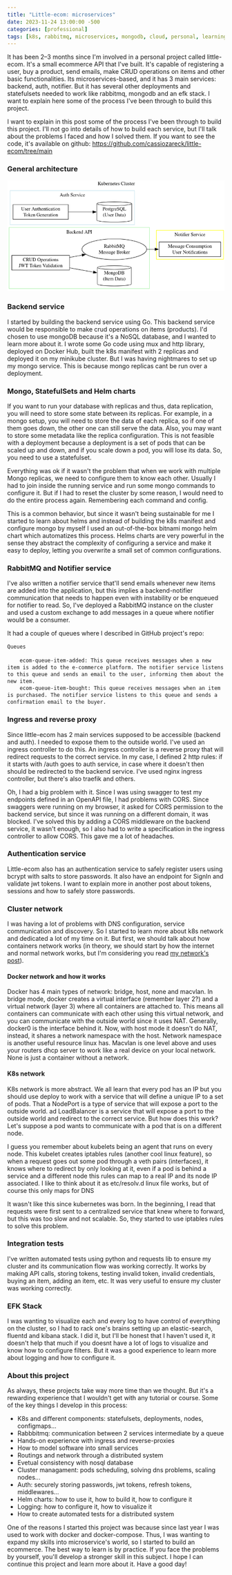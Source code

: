 ```yaml
---
title: "Little-ecom: microservices"
date: 2023-11-24 13:00:00 -500
categories: [professional]
tags: [k8s, rabbitmq, microservices, mongodb, cloud, personal, learning, experience]
---
```


It has been 2–3 months since I'm involved in a personal project called little-ecom. It's a small ecommerce API that I've built. It's capable of registering a user, buy a product, send emails, make CRUD operations on items and other basic functionalities. Its microservices-based, and it has 3 main services: backend, auth, notifier. But it has several other deployments and statefulsets needed to work like rabbitmq, mongodb and an efk stack. I want to explain here some of the process I've been through to build this project.

I want to explain in this post some of the process I've been through to build this project. I'll not go into details of how to build each service, but I'll talk about the problems I faced and how I solved them. If you want to see the code, it's available on github:
https://github.com/cassiozareck/little-ecom/tree/main
### General architecture

![](../assets/architecture.png)

### Backend service 
I started by building the backend service using Go. This backend service would be responsible to make crud operations on items (products). I'd chosen to use mongoDB because it's a NoSQL database, and I wanted to learn more about it. I wrote some Go code using mux and http library, deployed on Docker Hub, built the k8s manifest with 2 replicas and deployed it on my minikube cluster. But I was having nightmares to set up my mongo service. This is because mongo replicas cant be run over a deployment.

### Mongo, StatefulSets and Helm charts 
If you want to run your database with replicas and thus, data replication, you will need to store some state between its replicas. For example, in a mongo setup, you will need to store the data of each replica, so if one of them goes down, the other one can still serve the data. Also, you may want to store some metadata like the replica configuration. This is not feasible with a deployment because a deployment is a set of pods that can be scaled up and down, and if you scale down a pod, you will lose its data. So, you need to use a statefulset.

Everything was ok if it wasn't the problem that when we work with multiple Mongo replicas, we need to configure them to know each other. Usually I had to join inside the running service and run some mongo commands to configure it. But if I had to reset the cluster by some reason, I would need to do the entire process again. Remembering each command and config.

This is a common behavior, but since it wasn't being sustainable for me I started to learn about helms and instead of building the k8s manifest and configure mongo by myself I used an out-of-the-box bitnami mongo helm chart which automatizes this process. Helms charts are very powerful in the sense they abstract the complexity of configuring a service and make it easy to deploy, letting you overwrite a small set of common configurations.

### RabbitMQ and Notifier service
I've also written a notifier service that'll send emails whenever new items are added into the application, but this implies a backend-notifier communication that needs to happen even with instability or be enqueued for notifier to read. So, I've deployed a RabbitMQ instance on the cluster and used a custom exchange to add messages in a queue where notifier would be a consumer.

It had a couple of queues where I described in GitHub project's repo:

```
Queues

    ecom-queue-item-added: This queue receives messages when a new item is added to the e-commerce platform. The notifier service listens to this queue and sends an email to the user, informing them about the new item.
    ecom-queue-item-bought: This queue receives messages when an item is purchased. The notifier service listens to this queue and sends a confirmation email to the buyer.

```

### Ingress and reverse proxy
Since little-ecom has 2 main services supposed to be accessible (backend and auth). I needed to expose them to the outside world. I've used an ingress controller to do this. An ingress controller is a reverse proxy that will redirect requests to the correct service. In my case, I defined 2 http rules: if it starts with /auth goes to auth service, in case where it doesn't then should be redirected to the backend service. I've used nginx ingress controller, but there's also traefik and others.

Oh, I had a big problem with it. Since I was using swagger to test my endpoints defined in an OpenAPI file, I had problems with CORS. Since swaggers were running on my browser, it asked for CORS permission to the backend service, but since it was running on a different domain, it was blocked. I've solved this by adding a CORS middleware on the backend service, it wasn't enough, so I also had to write a specification in the ingress controller to allow CORS. This gave me a lot of headaches.

### Authentication service
Little-ecom also has an authentication service to safely register users using bcrypt with salts to store passwords. It also have an endpoint for SignIn and validate jwt tokens. I want to explain more in another post about tokens, sessions and how to safely store passwords. 

### Cluster network 
I was having a lot of problems with DNS configuration, service communication and discovery. So I started to learn more about k8s network and dedicated a lot of my time on it. But first, we should talk about how containers network works (in theory, we should start by how the internet and normal network works, but I'm considering you read [my network's post](2023-11-19-network-and-internet.md)). 

#### Docker network and how it works
Docker has 4 main types of network: bridge, host, none and macvlan. In bridge mode, docker creates a virtual interface (remember layer 2?) and a virtual network (layer 3) where all containers are attached to. This means all containers can communicate with each other using this virtual network, and you can communicate with the outside world since it uses NAT. Generally, docker0 is the interface behind it.
Now, with host mode it doesn't do NAT, instead, it shares a network namespace with the host. Network namespace is another useful resource linux has. Macvlan is one level above and uses your routers dhcp server to work like a real device on your local network. None is just a container without a network.

#### K8s network
K8s network is more abstract. We all learn that every pod has an IP but you should use deploy to work with a service that will define a unique IP to a set of pods. That a NodePort is a type of service that will expose a port to the outside world. ad LoadBalancer is a service that will expose a port to the outside world and redirect to the correct service. But how does this work? Let's suppose a pod wants to communicate with a pod that is on a different node.

I guess you remember about kubelets being an agent that runs on every node. This kubelet creates iptables rules (another cool linux feature), so when a request goes out some pod through a veth pairs (interfaces), it knows where to redirect by only looking at it, even if a pod is behind a service and a different node this rules can map to a real IP and its node IP associated. I like to think about it as etc/resolv.d linux file works, but of course this only maps for DNS

It wasn't like this since kubernetes was born. In the beginning, I read that requests were first sent to a centralized service that knew where to forward, but this was too slow and not scalable. So, they started to use iptables rules to solve this problem.

### Integration tests
I've written automated tests using python and requests lib to ensure my cluster and its communication flow was working correctly. It works by making API calls, storing tokens, testing invalid token, invalid credentials, buying an item, adding an item, etc. It was very useful to ensure my cluster was working correctly.

### EFK Stack 
I was wanting to visualize each and every log to have control of everything on the cluster, so I had to rack one's brains setting up an elastic-search, fluentd and kibana stack. I did it, but I'll be honest that I haven't used it, it doesn't help that much if you doesnt have a lot of logs to visualize and know how to configure filters. But it was a good experience to learn more about logging and how to configure it.  

### About this project
As always, these projects take way more time than we thought. But it's a rewarding experience that I wouldn't get with any tutorial or course. Some of the key things I develop in this process:
- K8s and different components: statefulsets, deployments, nodes, configmaps... 
- Rabbbitmq: communication between 2 services intermediate by a queue
- Hands-on experience with ingress and reverse-proxies
- How to model software into small services
- Routings and network through a distributed system
- Evetual consistency with nosql database
- Cluster managament: pods scheduling, solving dns problems, scaling nodes...
- Auth: securely storing passwords, jwt tokens, refresh tokens, middlewares...
- Helm charts: how to use it, how to build it, how to configure it
- Logging: how to configure it, how to visualize it
- How to create automated tests for a distributed system

One of the reasons I started this project was because since last year I was used to work with docker and docker-compose. Thus, I was wanting to expand my skills into microservice's world, so I started to build an ecommerce. The best way to learn is by practice. If you face the problems by yourself, you'll develop a stronger skill in this subject. I hope I can continue this project and learn more about it. Have a good day!

